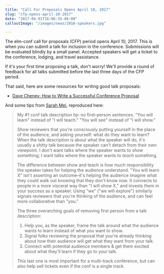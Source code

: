 ```yaml
---
title: "Call For Proposals Opens April 10, 2017"
slug: "cfp-opens-april-10-2017"
date: "2017-04-01T16:06:35-06:00"
calloutImage: "/images/news/2016-speakers.jpg"

---
```


The elm-conf call for proposals (CFP) period opens April 10, 2017.
This is when you can submit a talk for inclusion in the conference.
Submissions will be evaluated blindly by a small panel.
Accepted speakers will get a ticket to the conference, lodging, and travel assistance.

If it's your first time proposing a talk, don't worry!
We'll provide a round of feedback for all talks submitted before the last three days of the CFP period.

<!--more-->

That said, here are some resources for writing good talk proposals:

- [Dave Cheney: How to Write a Successful Conference Proposal](https://dave.cheney.net/2017/02/12/how-to-write-a-successful-conference-proposal)

And some tips from [Sarah Mei](https://twitter.com/sarahmei/status/821924554779955200), reproduced here:

> My #1 conf talk description tip: no first-person sentences.
> "You will learn" instead of "I will teach."
> "You will see" instead of "I will show."
>
> Show reviewers that you're consciously putting yourself in the place of the audience, and asking yourself: what do they want to learn?
> When the talk description is about what the speaker will do, it's usually a shitty talk because the speaker can't detach from their own viewpoint.
> I don't want talks where the speaker wants to _show_ something; I want talks where the speaker wants to _teach_ something.
>
> The difference between show and teach is how much responsibility the speaker takes for helping the audience understand.
> "You will learn X" isn't asserting an outcome&ndash;it's helping the audience imagine what they could walk out knowing that they don't know now.
> It connects to people in a more visceral way than "I will show X," and invests them in your success as a speaker.
> Using "we" ("we will explore") similarly signals reviewers that you're thinking of the audience, and can feel more collaborative than "you."
>
> The three overarching goals of removing first person from a talk description:
>
> 1. Help you, as the speaker, frame the talk around what the audience wants to learn instead of what you want to show.
> 2. Signal folks reviewing the proposal that you're already thinking about how their audience will get what they want from your talk.
> 3. Connect with potential audience members & get them excited about what they'll learn if they go to your talk.
>
> This last one is most important for a multi-track conference, but can also help sell tickets even if the conf is a single track.
